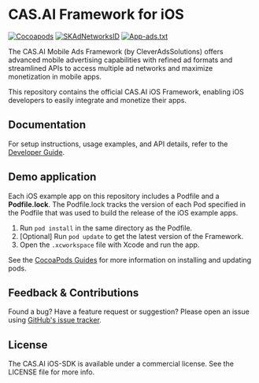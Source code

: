 # CAS.AI Framework for iOS 
[![Cocoapods](https://img.shields.io/endpoint?url=https://raw.githubusercontent.com/cleveradssolutions/CAS-Specs/master/CAS.json)](https://github.com/cleveradssolutions/CAS-Specs/tree/master/Specs/CleverAdsSolutions-SDK)
[![SKAdNetworksID](https://img.shields.io/endpoint?url=https://raw.githubusercontent.com/cleveradssolutions/CAS-iOS/master/SKAdNetworksShield.json)](https://github.com/cleveradssolutions/CAS-iOS/blob/master/SKAdNetworkItems.xml)
[![App-ads.txt](https://img.shields.io/endpoint?url=https://raw.githubusercontent.com/cleveradssolutions/App-ads.txt/master/Shield.json)](https://github.com/cleveradssolutions/App-ads.txt)

The CAS.AI Mobile Ads Framework (by CleverAdsSolutions) offers advanced mobile advertising capabilities with refined ad formats and streamlined APIs to access multiple ad networks and maximize monetization in mobile apps.

This repository contains the official CAS.AI iOS Framework, enabling iOS developers to easily integrate and monetize their apps.

## Documentation
For setup instructions, usage examples, and API details, refer to the [Developer Guide](https://docs.page/cleveradssolutions/docs/iOS).

## Demo application
Each iOS example app on this repository includes a Podfile and a **Podfile.lock**. The Podfile.lock tracks the version of each Pod specified in the Podfile that was used to build the release of the iOS example apps. 

1. Run `pod install` in the same directory as the Podfile.
2. [Optional] Run `pod update` to get the latest version of the Framework.
3. Open the `.xcworkspace` file with Xcode and run the app.

See the [CocoaPods Guides](https://guides.cocoapods.org) for more information on installing and updating pods.

## Feedback & Contributions
Found a bug? Have a feature request or suggestion?
Please open an issue using [GitHub's issue tracker](https://github.com/cleveradssolutions/CAS-iOS/issues).

## License
The CAS.AI iOS-SDK is available under a commercial license. See the LICENSE file for more info.
